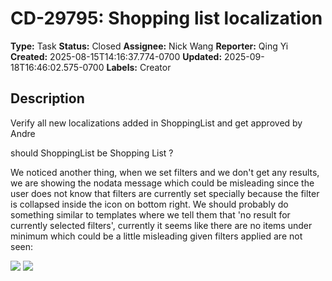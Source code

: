 # CD-29795: Shopping list localization

**Type:** Task
**Status:** Closed
**Assignee:** Nick Wang
**Reporter:** Qing Yi
**Created:** 2025-08-15T14:16:37.774-0700
**Updated:** 2025-09-18T16:46:02.575-0700
**Labels:** Creator

## Description
Verify all new localizations added in ShoppingList and get approved by Andre

should ShoppingList be Shopping List ?

We noticed another thing, when we set filters and we don't get any results, we are showing the nodata message which could be misleading since the user does not know that filters are currently set specially because the filter is collapsed inside the icon on bottom right. We should probably do something similar to templates where we tell them that 'no result for currently selected filters', currently it seems like there are no items under minimum which could be a little misleading given filters applied are not seen:

![](blob:https://atlassianinternalmedia.com/?type=file&localId=null&id=0aa5e809-a223-47e7-a7a5-c0d8566b45bf&&collection=&height=351&occurrenceKey=null&width=719&__contextId=null&__displayType=null&__external=false&__fileMimeType=null&__fileName=null&__fileSize=null&__mediaTraceId=null&url=null)
![](blob:https://atlassianinternalmedia.com/?type=file&localId=null&id=f1246822-bd97-4f99-8cb1-496c0e0bae9c&&collection=&height=356&occurrenceKey=null&width=720&__contextId=null&__displayType=null&__external=false&__fileMimeType=null&__fileName=null&__fileSize=null&__mediaTraceId=null&url=null)
